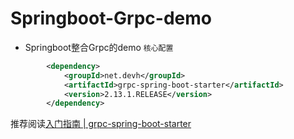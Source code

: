 # Springboot-Grpc-demo
* Springboot整合Grpc的demo
`核心配置`
```xml
        <dependency>
            <groupId>net.devh</groupId>
            <artifactId>grpc-spring-boot-starter</artifactId>
            <version>2.13.1.RELEASE</version>
        </dependency>
```
推荐阅读[入门指南 | grpc-spring-boot-starter](https://yidongnan.github.io/grpc-spring-boot-starter/zh-CN/server/getting-started.html)
